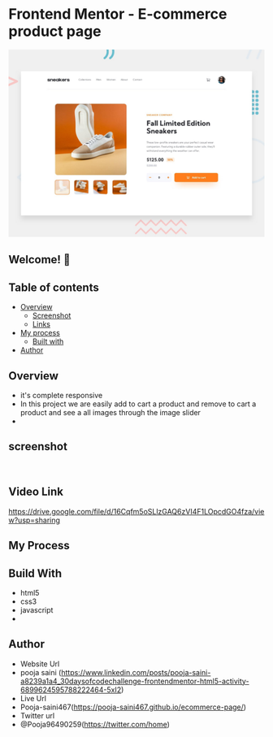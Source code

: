 # Frontend Mentor - E-commerce product page

![Design preview for the E-commerce product page coding challenge](./design/desktop-preview.jpg)

## Welcome! 👋

## Table of contents

- [Overview](#overview)
  - [Screenshot](#screenshot)
  - [Links](#links)
- [My process](#my-process)
  - [Built with](#built-with)
- [Author](#author)

## Overview 
- it's complete responsive 
- In this project we are easily add to cart a product and remove to cart a product and see a all images through the image slider
- 
## screenshot
<img src="">

## Video Link
https://drive.google.com/file/d/16Cqfm5oSLlzGAQ6zVI4F1LOpcdGO4fza/view?usp=sharing

## My Process
## Build With
- html5
- css3
- javascript
- 
## Author
- Website Url
- pooja saini (https://www.linkedin.com/posts/pooja-saini-a8239a1a4_30daysofcodechallenge-frontendmentor-html5-activity-6899624595788222464-5xI2)
- Live Url
- Pooja-saini467(https://pooja-saini467.github.io/ecommerce-page/)
- Twitter url
- @Pooja96490259(https://twitter.com/home)
